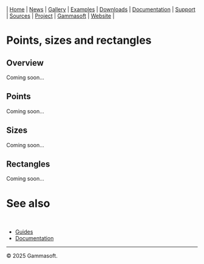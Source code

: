 | [Home](home.md) | [News](news.md) | [Gallery](gallery.md) | [Examples](examples.md) | [Downloads](downloads.md) | [Documentation](documentation.md) | [Support](support.md) | [Sources](https://github.com/gammasoft71/xtd) | [Project](https://sourceforge.net/projects/xtdpro/) | [Gammasoft](gammasoft.md) | [Website](https://gammasoft71.github.io/xtd) |

# Points, sizes and rectangles

## Overview

Coming soon...

## Points

Coming soon...

## Sizes

Coming soon...

## Rectangles

Coming soon...

# See also
​
* [Guides](guides.md)
* [Documentation](documentation.md)

______________________________________________________________________________________________

© 2025 Gammasoft.
